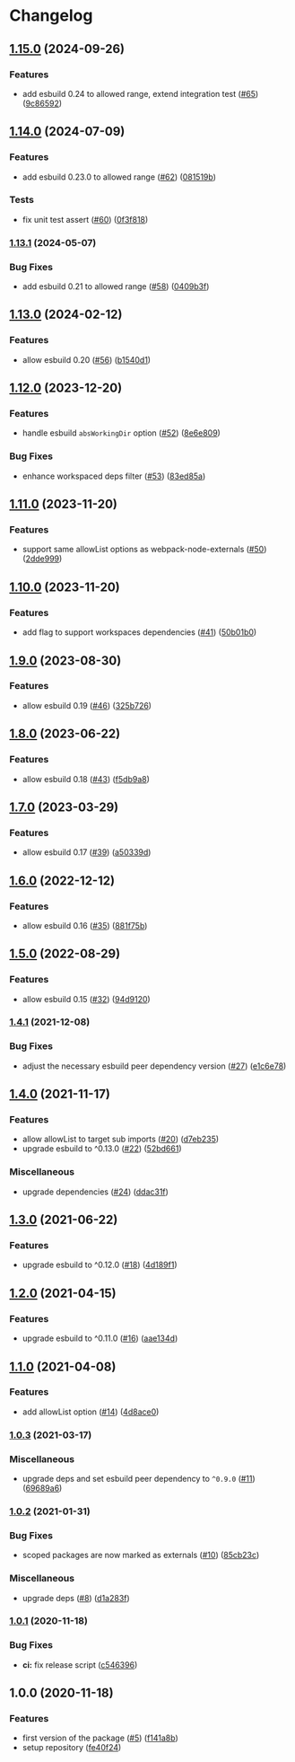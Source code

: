 # Changelog

## [1.15.0](https://github.com/pradel/esbuild-node-externals/compare/v1.14.0...v1.15.0) (2024-09-26)


### Features

* add esbuild 0.24 to allowed range, extend integration test ([#65](https://github.com/pradel/esbuild-node-externals/issues/65)) ([9c86592](https://github.com/pradel/esbuild-node-externals/commit/9c865925874cb960163bda777ae030a13af962ff))

## [1.14.0](https://github.com/pradel/esbuild-node-externals/compare/v1.13.1...v1.14.0) (2024-07-09)


### Features

* add esbuild 0.23.0 to allowed range ([#62](https://github.com/pradel/esbuild-node-externals/issues/62)) ([081519b](https://github.com/pradel/esbuild-node-externals/commit/081519b2dec603c7214ba4058acd4afd9ef4f7d7))


### Tests

* fix unit test assert ([#60](https://github.com/pradel/esbuild-node-externals/issues/60)) ([0f3f818](https://github.com/pradel/esbuild-node-externals/commit/0f3f818537d26b4d58fc8ba5924c29debfd647ae))

### [1.13.1](https://www.github.com/pradel/esbuild-node-externals/compare/v1.13.0...v1.13.1) (2024-05-07)


### Bug Fixes

* add esbuild 0.21 to allowed range ([#58](https://www.github.com/pradel/esbuild-node-externals/issues/58)) ([0409b3f](https://www.github.com/pradel/esbuild-node-externals/commit/0409b3f9fa4d89d858abc0d3a67621a76f314b94))

## [1.13.0](https://www.github.com/pradel/esbuild-node-externals/compare/v1.12.0...v1.13.0) (2024-02-12)


### Features

* allow esbuild 0.20 ([#56](https://www.github.com/pradel/esbuild-node-externals/issues/56)) ([b1540d1](https://www.github.com/pradel/esbuild-node-externals/commit/b1540d1b1f45567cb57b6c0629451a66fb82a5c9))

## [1.12.0](https://www.github.com/pradel/esbuild-node-externals/compare/v1.11.0...v1.12.0) (2023-12-20)


### Features

* handle esbuild `absWorkingDir` option ([#52](https://www.github.com/pradel/esbuild-node-externals/issues/52)) ([8e6e809](https://www.github.com/pradel/esbuild-node-externals/commit/8e6e809d4d643e97991d58df3e14c7d56f2c73e0))


### Bug Fixes

* enhance workspaced deps filter ([#53](https://www.github.com/pradel/esbuild-node-externals/issues/53)) ([83ed85a](https://www.github.com/pradel/esbuild-node-externals/commit/83ed85a9ba1a3670551bdb9bdba525d219a56065))

## [1.11.0](https://www.github.com/pradel/esbuild-node-externals/compare/v1.10.0...v1.11.0) (2023-11-20)


### Features

* support same allowList options as webpack-node-externals ([#50](https://www.github.com/pradel/esbuild-node-externals/issues/50)) ([2dde999](https://www.github.com/pradel/esbuild-node-externals/commit/2dde999f71e317ff412d079290a63712ad2eb34e))

## [1.10.0](https://www.github.com/pradel/esbuild-node-externals/compare/v1.9.0...v1.10.0) (2023-11-20)


### Features

* add flag to support workspaces dependencies ([#41](https://www.github.com/pradel/esbuild-node-externals/issues/41)) ([50b01b0](https://www.github.com/pradel/esbuild-node-externals/commit/50b01b0e106c3427b72b3366d47df6876b4ddcc5))

## [1.9.0](https://www.github.com/pradel/esbuild-node-externals/compare/v1.8.0...v1.9.0) (2023-08-30)


### Features

* allow esbuild 0.19 ([#46](https://www.github.com/pradel/esbuild-node-externals/issues/46)) ([325b726](https://www.github.com/pradel/esbuild-node-externals/commit/325b726022720d98e7e60393fb79a645134070c4))

## [1.8.0](https://www.github.com/pradel/esbuild-node-externals/compare/v1.7.0...v1.8.0) (2023-06-22)


### Features

* allow esbuild 0.18 ([#43](https://www.github.com/pradel/esbuild-node-externals/issues/43)) ([f5db9a8](https://www.github.com/pradel/esbuild-node-externals/commit/f5db9a88cfec3c35a0f8e916d8e6271c98981c65))

## [1.7.0](https://www.github.com/pradel/esbuild-node-externals/compare/v1.6.0...v1.7.0) (2023-03-29)


### Features

* allow esbuild 0.17 ([#39](https://www.github.com/pradel/esbuild-node-externals/issues/39)) ([a50339d](https://www.github.com/pradel/esbuild-node-externals/commit/a50339d0873e0bb19c86c153f569d8b88890a021))

## [1.6.0](https://www.github.com/pradel/esbuild-node-externals/compare/v1.5.0...v1.6.0) (2022-12-12)


### Features

* allow esbuild 0.16 ([#35](https://www.github.com/pradel/esbuild-node-externals/issues/35)) ([881f75b](https://www.github.com/pradel/esbuild-node-externals/commit/881f75ba61a18b888c54d1dafb0ac5d11d05c65c))

## [1.5.0](https://www.github.com/pradel/esbuild-node-externals/compare/v1.4.1...v1.5.0) (2022-08-29)


### Features

* allow esbuild 0.15 ([#32](https://www.github.com/pradel/esbuild-node-externals/issues/32)) ([94d9120](https://www.github.com/pradel/esbuild-node-externals/commit/94d9120959725eca020e66aa308f15c866e63bda))

### [1.4.1](https://www.github.com/pradel/esbuild-node-externals/compare/v1.4.0...v1.4.1) (2021-12-08)


### Bug Fixes

* adjust the necessary esbuild peer dependency version ([#27](https://www.github.com/pradel/esbuild-node-externals/issues/27)) ([e1c6e78](https://www.github.com/pradel/esbuild-node-externals/commit/e1c6e786ee6e917f0d7c885b97b91ee93cbb30d5))

## [1.4.0](https://www.github.com/pradel/esbuild-node-externals/compare/v1.3.0...v1.4.0) (2021-11-17)


### Features

* allow allowList to target sub imports ([#20](https://www.github.com/pradel/esbuild-node-externals/issues/20)) ([d7eb235](https://www.github.com/pradel/esbuild-node-externals/commit/d7eb23522424e26fe849c0ce1b51985e358053fd))
* upgrade esbuild to ^0.13.0 ([#22](https://www.github.com/pradel/esbuild-node-externals/issues/22)) ([52bd661](https://www.github.com/pradel/esbuild-node-externals/commit/52bd661e54891cab5581028fdec51a7040bc2ac6))


### Miscellaneous

* upgrade dependencies ([#24](https://www.github.com/pradel/esbuild-node-externals/issues/24)) ([ddac31f](https://www.github.com/pradel/esbuild-node-externals/commit/ddac31fef609d9ac41f9e084bb1202a50820c16c))

## [1.3.0](https://www.github.com/pradel/esbuild-node-externals/compare/v1.2.0...v1.3.0) (2021-06-22)


### Features

* upgrade esbuild to ^0.12.0 ([#18](https://www.github.com/pradel/esbuild-node-externals/issues/18)) ([4d189f1](https://www.github.com/pradel/esbuild-node-externals/commit/4d189f18f649b1c5bfc0c2713a4ceb1ed455bf8b))

## [1.2.0](https://www.github.com/pradel/esbuild-node-externals/compare/v1.1.0...v1.2.0) (2021-04-15)


### Features

* upgrade esbuild to ^0.11.0 ([#16](https://www.github.com/pradel/esbuild-node-externals/issues/16)) ([aae134d](https://www.github.com/pradel/esbuild-node-externals/commit/aae134d7b1fa36f528eddf4f6b4c0595fa321525))

## [1.1.0](https://www.github.com/pradel/esbuild-node-externals/compare/v1.0.3...v1.1.0) (2021-04-08)


### Features

* add allowList option ([#14](https://www.github.com/pradel/esbuild-node-externals/issues/14)) ([4d8ace0](https://www.github.com/pradel/esbuild-node-externals/commit/4d8ace040851a5acd72c980985706754a9f559bc))

### [1.0.3](https://www.github.com/pradel/esbuild-node-externals/compare/v1.0.2...v1.0.3) (2021-03-17)


### Miscellaneous

* upgrade deps and set esbuild peer dependency to `^0.9.0` ([#11](https://www.github.com/pradel/esbuild-node-externals/issues/11)) ([69689a6](https://www.github.com/pradel/esbuild-node-externals/commit/69689a601a7cb1d317e29279d4800b328c5993b7))

### [1.0.2](https://www.github.com/pradel/esbuild-node-externals/compare/v1.0.1...v1.0.2) (2021-01-31)


### Bug Fixes

* scoped packages are now marked as externals ([#10](https://www.github.com/pradel/esbuild-node-externals/issues/10)) ([85cb23c](https://www.github.com/pradel/esbuild-node-externals/commit/85cb23c231e3073c7347020636aca4a01df1af5e))


### Miscellaneous

* upgrade deps ([#8](https://www.github.com/pradel/esbuild-node-externals/issues/8)) ([d1a283f](https://www.github.com/pradel/esbuild-node-externals/commit/d1a283f3ab2ca2d13952af1b1e1ab387f7015083))

### [1.0.1](https://www.github.com/pradel/esbuild-node-externals/compare/v1.0.0...v1.0.1) (2020-11-18)


### Bug Fixes

* **ci:** fix release script ([c546396](https://www.github.com/pradel/esbuild-node-externals/commit/c546396eecda193c98e2949b0d9d4764e76facff))

## 1.0.0 (2020-11-18)


### Features

* first version of the package ([#5](https://www.github.com/pradel/esbuild-node-externals/issues/5)) ([f141a8b](https://www.github.com/pradel/esbuild-node-externals/commit/f141a8b0661e4603f565bab3be9c189c37c1d299))
* setup repository ([fe40f24](https://www.github.com/pradel/esbuild-node-externals/commit/fe40f243a8eabd7c12e0360858d8cd84cd2720b3))
